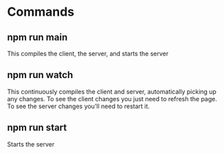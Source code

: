 # Commands

## npm run main
This compiles the client, the server, and starts the server

## npm run watch
This continuously compiles the client and server, automatically picking up any changes. To see the client changes you just need to refresh the page. To see the server changes you'll need to restart it.

## npm run start
Starts the server